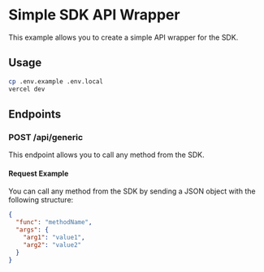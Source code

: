 # Simple SDK API Wrapper

This example allows you to create a simple API wrapper for the SDK.

## Usage

```bash
cp .env.example .env.local
vercel dev
```

## Endpoints

### POST /api/generic

This endpoint allows you to call any method from the SDK.

#### Request Example

You can call any method from the SDK by sending a JSON object with the following structure:

```json
{
  "func": "methodName",
  "args": {
    "arg1": "value1",
    "arg2": "value2"
  }
}
```
